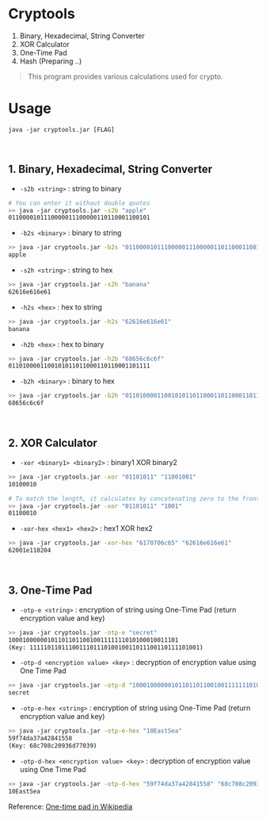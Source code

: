 # Cryptools

1. Binary, Hexadecimal, String Converter
2. XOR Calculator
3. One-Time Pad
4. Hash (Preparing ..)

> This program provides various calculations used for crypto.

# Usage
    java -jar cryptools.jar [FLAG]

<br />

## 1. Binary, Hexadecimal, String Converter

- `-s2b <string>` :  string to binary
```Bash
# You can enter it without double quotes
>> java -jar cryptools.jar -s2b "apple"
0110000101110000011100000110110001100101
```

- `-b2s <binary>` :  binary to string
```Bash
>> java -jar cryptools.jar -b2s "0110000101110000011100000110110001100101"
apple
```

- `-s2h <string>` :  string to hex
```Bash
>> java -jar cryptools.jar -s2h "banana"
62616e616e61
```

- `-h2s <hex>` :  hex to string
```Bash
>> java -jar cryptools.jar -h2s "62616e616e61"
banana
```

- `-h2b <hex>` :  hex to binary
```Bash
>> java -jar cryptools.jar -h2b "68656c6c6f"
0110100001100101011011000110110001101111
```

- `-b2h <binary>` :  binary to hex
```Bash
>> java -jar cryptools.jar -b2h "0110100001100101011011000110110001101111"
68656c6c6f
```

<br />

## 2. XOR Calculator

- `-xor <binary1> <binary2>` :  binary1 XOR binary2
```Bash
>> java -jar cryptools.jar -xor "01101011" "11001001"
10100010

# To match the length, it calculates by concatenating zero to the front of the shorter binary
>> java -jar cryptools.jar -xor "01101011" "1001"    
01100010
```

- `-xor-hex <hex1> <hex2>` :  hex1 XOR hex2
```Bash
>> java -jar cryptools.jar -xor-hex "6170706c65" "62616e616e61"
62001e110204
```

<br />

## 3. One-Time Pad

- `-otp-e <string>` :  encryption of string using One-Time Pad (return encryption value and key)
```Bash
>> java -jar cryptools.jar -otp-e "secret"
100010000001011011011001001111111010100010011101
(Key: 111110110111001110111010010011011100110111101001)
```

- `-otp-d <encryption value> <key>` :  decryption of encryption value using One Time Pad
```Bash
>> java -jar cryptools.jar -otp-d "100010000001011011011001001111111010100010011101" "111110110111001110111010010011011100110111101001"
secret
```

- `-otp-e-hex <string>` :  encryption of string using One-Time Pad (return encryption value and key)
```Bash
>> java -jar cryptools.jar -otp-e-hex "10EastSea"
59f74da37a42841558
(Key: 68c708c20936d77039)
```

- `-otp-d-hex <encryption value> <key>` :  decryption of encryption value using One Time Pad
```Bash
>> java -jar cryptools.jar -otp-d-hex "59f74da37a42841558" "68c708c20936d77039"
10EastSea
```

Reference: [One-time pad in Wikipedia](https://en.wikipedia.org/wiki/One-time_pad)
